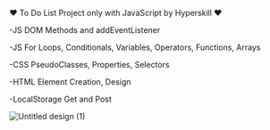 ❤️ To Do List Project only with JavaScript by Hyperskill ❤️

-JS DOM Methods and addEventListener

-JS For Loops, Conditionals, Variables, Operators, Functions, Arrays

-CSS PseudoClasses, Properties, Selectors

-HTML Element Creation, Design

-LocalStorage Get and Post


![Untitled design (1)](https://github.com/iulianapintilie2022/to-do-listJS/assets/112865318/831643b2-8f28-4425-bbff-3f2e29f757b3)
